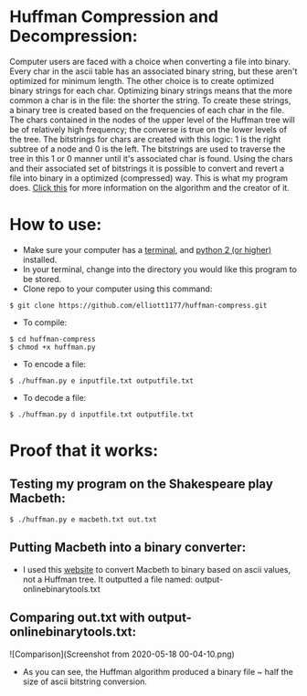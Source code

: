 # Huffman Compression and Decompression:
Computer users are faced with a choice when converting a file into binary.
Every char in the ascii table has an associated binary string, but these aren't optimized for minimum length.
The other choice is to create optimized binary strings for each char. Optimizing binary strings means that the more common a
char is in the file: the shorter the string. To create these strings, a binary tree is created based on the frequencies of each char in the file.
The chars contained in the nodes of the upper level of the Huffman tree will be of relatively high frequency; the converse is true on the lower levels of the tree.
The bitstrings for chars are created with this logic: 1 is the right subtree of a node and 0 is the left. The bitstrings are used to traverse the tree in this 1 or 0 manner
until it's associated char is found. Using the chars and their associated set of bitstrings it is possible to convert and revert a file into binary in a optimized (compressed)
way. This is what my program does. [Click this](https://en.wikipedia.org/wiki/Huffman_coding) for more information on the algorithm and the creator of it.

# How to use:
- Make sure your computer has a [terminal](https://towardsdatascience.com/a-quick-guide-to-using-command-line-terminal-96815b97b955), and [python 2 (or higher)](https://phoenixnap.com/kb/check-python-version) installed.
- In your terminal, change into the directory you would like this program to be stored.
- Clone repo to your computer using this command:
```
$ git clone https://github.com/elliott1177/huffman-compress.git
```
- To compile:
```
$ cd huffman-compress
$ chmod +x huffman.py
```
- To encode a file:
```
$ ./huffman.py e inputfile.txt outputfile.txt
```
- To decode a file:
```
$ ./huffman.py d inputfile.txt outputfile.txt
```

# Proof that it works:
## Testing my program on the Shakespeare play Macbeth:
```
$ ./huffman.py e macbeth.txt out.txt
```
## Putting Macbeth into a binary converter:
- I used this [website](https://onlinebinarytools.com/convert-text-to-binary) to convert Macbeth to binary based on ascii values, not a Huffman tree. It outputted a file named: output-onlinebinarytools.txt
## Comparing out.txt with output-onlinebinarytools.txt:
![Comparison](Screenshot from 2020-05-18 00-04-10.png)
- As you can see, the Huffman algorithm produced a binary file ~ half the size of ascii bitstring conversion. 
